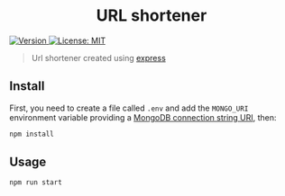 <h1 align="center">URL shortener</h1>
<p>
  <a href="#" target="_blank">
    <img alt="Version" src="https://img.shields.io/npm/v/shortener.svg">
  </a>
  <a href="https://github.com/matias-lg/url-shortener/blob/main/LICENSE" target="_blank">
    <img alt="License: MIT" src="https://img.shields.io/badge/License-MIT-yellow.svg" />
  </a>
</p>

> Url shortener created using [express](https://expressjs.com/)

## Install
First, you need to create a file called `.env` and add the `MONGO_URI` environment variable
providing a [MongoDB connection string URI](https://www.mongodb.com/docs/manual/reference/connection-string/), then: 

```sh
npm install
```

## Usage

```sh
npm run start
```
